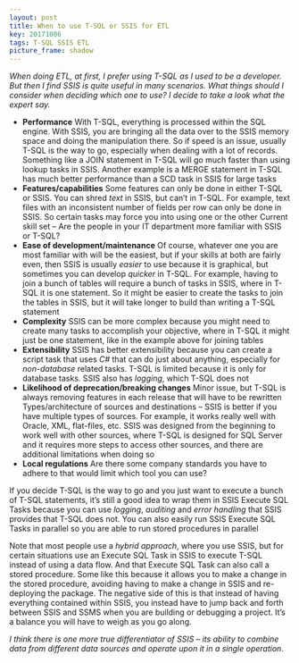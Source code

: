 ```yaml
---
layout: post
title: When to use T-SQL or SSIS for ETL
key: 20171006
tags: T-SQL SSIS ETL
picture_frame: shadow
---
```


*When doing ETL, at first, I prefer using T-SQL as I used to be a developer. But then I find SSIS is quite useful in many scenarios. What things should I consider when deciding which one to use? I decide to take a look what the expert say.*
<!--more-->

- **Performance** With T-SQL, everything is processed within the SQL engine.  With SSIS, you are bringing all the data over to the SSIS memory space and doing the manipulation there.  So if speed is an issue, usually T-SQL is the way to go, especially when dealing with a lot of records.  Something like a JOIN statement in T-SQL will go much faster than using lookup tasks in SSIS.  Another example is a MERGE statement in T-SQL has much better performance than a SCD task in SSIS for large tasks
- **Features/capabilities** Some features can only be done in either T-SQL or SSIS.  You can shred *text* in SSIS, but can’t in T-SQL.  For example, text files with an inconsistent number of fields per row can only be done in SSIS.  So certain tasks may force you into using one or the other
Current skill set – Are the people in your IT department more familiar with SSIS or T-SQL?
- **Ease of development/maintenance** Of course, whatever one you are most familiar with will be the easiest, but if your skills at both are fairly even, then SSIS is usually *easier* to use because it is graphical, but sometimes you can develop *quicker* in T-SQL.  For example, having to join a bunch of tables will require a bunch of tasks in SSIS, where in T-SQL it is one statement.  So it might be easier to create the tasks to join the tables in SSIS, but it will take longer to build than writing a T-SQL statement
- **Complexity** SSIS can be more complex because you might need to create many tasks to accomplish your objective, where in T-SQL it might just be one statement, like in the example above for joining tables
- **Extensibility** SSIS has better extensibility because you can create a script task that uses *C#* that can do just about anything, especially for *non-database* related tasks. T-SQL is limited because it is only for database tasks. SSIS also has *logging*, which T-SQL does not
- **Likelihood of deprecation/breaking changes** Minor issue, but T-SQL is always removing features in each release that will have to be rewritten
Types/architecture of sources and destinations – SSIS is better if you have multiple types of sources. For example, it works really well with Oracle, XML, flat-files, etc. SSIS was designed from the beginning to work well with other sources, where T-SQL is designed for SQL Server and it requires more steps to access other sources, and there are additional limitations when doing so
- **Local regulations** Are there some company standards you have to adhere to that would limit which tool you can use?

If you decide T-SQL is the way to go and you just want to execute a bunch of T-SQL statements, it’s still a good idea to wrap them in SSIS Execute SQL Tasks because you can use *logging*, *auditing* and *error handling* that SSIS provides that T-SQL does not. You can also easily run SSIS Execute SQL Tasks in parallel so you are able to run stored procedures in parallel

Note that most people use a *hybrid approach*, where you use SSIS, but for certain situations use an Execute SQL Task in SSIS to execute T-SQL instead of using a data flow. And that Execute SQL Task can also call a stored procedure. Some like this because it allows you to make a change in the stored procedure, avoiding having to make a change in SSIS and re-deploying the package. The negative side of this is that instead of having everything contained within SSIS, you instead have to jump back and forth between SSIS and SSMS when you are building or debugging a project.  It’s a balance you will have to weigh as you go along.

*I think there is one more true differentiator of SSIS – its ability to combine data from different data sources and operate upon it in a single operation*.